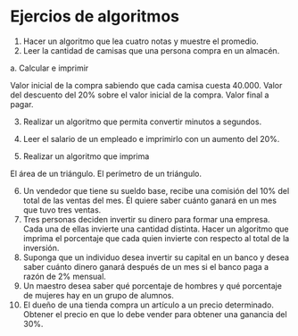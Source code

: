# Ejercios de algoritmos

1. Hacer un algoritmo que lea cuatro notas y muestre el promedio.
2. Leer la cantidad de camisas que una persona compra en un almacén. 

a. Calcular e imprimir

Valor inicial de la compra sabiendo que cada camisa cuesta 40.000.
Valor del descuento del 20% sobre el valor inicial de la compra.
Valor final a pagar.

3. Realizar un algoritmo que permita convertir minutos a segundos.

4. Leer el salario de un empleado e imprimirlo con un aumento del 20%.
5. Realizar un algoritmo que imprima 

  El área de un triángulo.
  El perímetro de un triángulo.

6. Un vendedor que tiene su sueldo base, recibe una comisión del 10% del total de las ventas del mes. Él quiere saber cuánto ganará en un mes que tuvo tres ventas.
7. Tres personas deciden invertir su dinero para formar una empresa. Cada una de ellas invierte una cantidad distinta. Hacer un algoritmo que imprima el porcentaje que cada quien invierte con respecto al total de la inversión.
8. Suponga que un individuo desea invertir su capital en un banco y desea saber cuánto dinero ganará después de un mes si el banco paga a razón de 2% mensual.
9. Un maestro desea saber qué porcentaje de hombres y qué porcentaje de mujeres hay en un grupo de alumnos.
10. El dueño de una tienda compra un artículo a un precio determinado.  Obtener el precio en que lo debe vender para obtener una ganancia del 30%.
